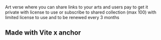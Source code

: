 Art verse where you can share links to your arts and users pay to get it private with license to use or subscribe to shared collection (max 100) with limited license to use and to be renewed every 3 months

## Made with Vite x anchor